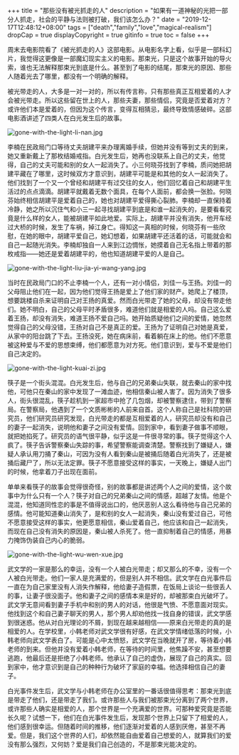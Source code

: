+++
title = "那些没有被光抓走的人"
description = "如果有一道神秘的光把一部分人抓走，社会的平静与法则被打破，我们该怎么办？"
date = "2019-12-17T12:48:12+08:00"
tags = ["death","family","love","magical-realism"]
dropCap = true
displayCopyright = true
gitinfo = true
toc = false
+++



周末去电影院看了《被光抓走的人》这部电影。从电影名字上看，似乎是一部科幻片，我觉得这更像是一部魔幻现实主义的电影。那束光，只是这个故事开始的导火索，谁也无法解释那束光到底是什么。甚至到了电影的结尾，那束光的原因、那些人随着光去了哪里，都没有一个明确的解释。

被光带走的人，大多是一对一对的，所以有传言称，只有那些真正互相爱着的人才会被光带走。所以这些留在世上的人，那些夫妻，那些情侣，究竟是否爱着对方？或许他们本是爱着的，但因为这个传言，变得互相猜忌，最终导致情感破碎。这部电影酒讲述了四类人在白光发生后的故事。

![gone-with-the-light-li-nan.jpg](/images/gone-with-the-light-li-nan.jpg "李楠")

李楠在民政局门口等待丈夫胡建平来办理离婚手续，但她并没有等到丈夫的到来，她又重新戴上了那枚结婚戒指。白光发生后，她再也没联系上自己的丈夫，他觉得，自己的丈夫可能和别的女人一起消失了。小三何晓芬找到了李楠，质问她把胡建平藏在了哪里，这时候双方才意识到，胡建平可能是和其他的女人一起消失了。他们找到了一个又一个曾经和胡建平有过交往的女人，他们回忆着自己和胡建平生活过的点点滴滴。胡建平就戴着无数个面具，在每个人面前，都会换一张脸。何晓芬始终相信胡建平是爱着自己的，她也对胡建平爱得撕心裂肺。李楠却一直保持着冷静，她之所以沉住气和小三一起寻找胡建平到底是和谁一起消失的，是要看看究竟是什么样的女人，能被胡建平如此地爱。实际上，胡建平并没有消失，他开车经过大桥的时候，发生了车祸，掉江身亡。得知这一真相的时候，何晓芬有一些欣慰，在她的眼中，胡建平爱自己，她幻想着，如果胡建平还活着的话，可能就会和自己一起随光消失。李楠却独自一人来到江边惆怅，她摸着自己无名指上带着的那枚戒指——她还是爱着胡建平的，他也知道胡建平爱的人是自己。

![gone-with-the-light-liu-jia-yi-wang-yang.jpg](/images/gone-with-the-light-liu-jia-yi-wang-yang.jpg "刘佳一与王扬")

当时在民政局门口的不止李楠一个人，还有一对小情侣，刘佳一与王扬。刘佳一的父母阻止他们在一起，因为他们觉得王扬是爱上了他们家的财产。她爬上了楼顶，想要跳楼自杀来证明自己对王扬的真爱。然而白光带走了她的父母，却没有带走他们。她不明白，自己的父母平时矛盾很多，难道他们就是相爱的人吗。自己这么爱着王扬，却没有消失，难道王扬不爱自己吗。她开始质疑他们之间的爱情，她忽然觉得自己的父母没错，王扬对自己不是真正的爱。王扬为了证明自己对她是真爱，从家中的阳台跳了下去。王扬没死，她在病床前，看着躺在床上的他。他们不愿意被这种爱与不爱的思想束缚，他们都愿意为对方死。他们意识到，爱与不爱是他们自己决定的。

![gone-with-the-light-kuai-zi.jpg](/images/gone-with-the-light-kuai-zi.jpg "筷子")

筷子是一个街头混混。白光发生后，他与自己的兄弟秦山失联，就去秦山的家中找他，可他只在秦山的家中发现了一滩血迹，他相信秦山被人害了。因为消失了很多人，街头很混乱，筷子趁机到一家超市中抢了几包烟，却被警察逮住，带到了警察局。在警察局，他遇到了一个文质彬彬的人前来自首。这个人称自己是社科院的研究员，他们研究员研究发现，白光带走的都是互相爱着的人，研究员却没有和自己的妻子一起消失，说明他和妻子之间没有爱情。回到家中，看到妻子做事不顺眼，就把她掐死了。研究员的语气很平静，似乎这是一件很寻常的事。筷子觉得这个人疯了。筷子告诉警察秦山失踪的事，希望警察能调查清楚。警察找到了嫌疑人，嫌疑人承认用刀捅了秦山，可因为没有人看到秦山是被捅后随着白光消失了，还是被捅后藏尸了，所以无法定罪。筷子不愿意接受这样的事实，一天晚上，嫌疑人出门的时候，他拿着刀子出现在面前。

单单来看筷子的故事会觉得很奇怪，别的故事都是讲述两个人之间的爱情，这个故事中为什么只有一个人？筷子对自己的兄弟秦山之间的情感，超越了友情。他是个混混，他知道同性恋的事是不值得说出口的，他厌恶别人这么看待他与自己兄弟的感情。他可能知道秦山消失了，是和别的女人一起消失，秦山没有爱过自己，可他不愿意接受这样的事实，他更愿意相信，秦山爱着自己，他应该和自己一起消失，而现在自己没有消失的原因是，秦山被人杀死了。他一直抑制着自己的情感，用暴力掩饰伪装自己内心的脆弱。

![gone-with-the-light-wu-wen-xue.jpg](/images/gone-with-the-light-wu-wen-xue.jpg "武文学")

武文学的一家是那么的幸运，没有一个人被白光带走；却又那么的不幸，没有一个人被白光带走。他们一家人是充满爱的，但是别人并不相信。武文学在白光事件后一直在为自己家里没有人消失作解释，他给妻子造假票，在饭局上谈论一些很丢人的事，让妻子很没面子。他和妻子之间的感情本来是好的，却被那束白光破坏了。武文学无意间看到妻子手机中和别的男人的对话，他很是气愤、不愿意面对现实。他找到这个和自己妻子聊天的男人，那个男人却劝他找一找自身的错误，武文学感到很迷惑。他从对白光理论的不屑，到现在越来越相信——原来白光带走的真的是相爱的人。在学校里，小韩老师对武文学很有好感，在武文学情绪低落的时候，小韩老师向武文学表白了。可能是心中太愤怒，武文学在当晚就开了房，等待着小韩老师的到来。但他并没有爱着小韩老师，在等待的时间里，他焦躁不安，甚至想要逃跑，他最后还是拒绝了小韩老师。他承认了自己的虚伪，展现了自己的真实。回到家中，他才意识到是自己的种种行为破坏了家庭的幸福。他选择相信自己的妻子。

白光事件发生后，武文学与小韩老师在办公室里的一番话很值得思考：那束光到底是带走了他们，还是带走了我们。或许那些人与我们被那束光分离到了两个世界，或许那些人确实是相爱的人，那个世界是一个充满爱的世界。可那种爱究竟是否能长久呢？试想一下，他们在白光事件发生后，发现那个世界上只留下了相爱的人，他们感到很幸运。但随着时间的推移，他们逐渐对爱着的人感到厌倦，甚至不再爱。但是，我们这个世界的人们，却依然能自由爱着自己想爱的人，就算我们的爱没有那么强烈，又何妨？爱是我们自己创造的，不是那束光能决定的。
